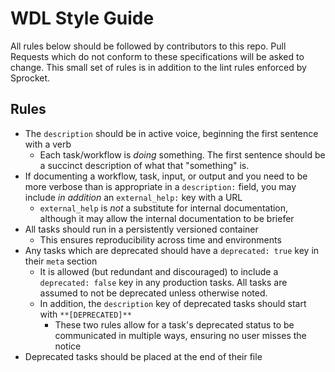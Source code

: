 # WDL Style Guide

All rules below should be followed by contributors to this repo. Pull Requests which do not conform to these specifications will be asked to change. This small set of rules is in addition to the lint rules enforced by Sprocket. 

## Rules

- The `description` should be in active voice, beginning the first sentence with a verb
  - Each task/workflow is _doing_ something. The first sentence should be a succinct description of what that "something" is.
- If documenting a workflow, task, input, or output and you need to be more verbose than is appropriate in a `description:` field, you may include _in addition_ an `external_help:` key with a URL
  - `external_help` is _not_ a substitute for internal documentation, although it may allow the internal documentation to be briefer
- All tasks should run in a persistently versioned container
  - This ensures reproducibility across time and environments
- Any tasks which are deprecated should have a `deprecated: true` key in their `meta` section
  - It is allowed (but redundant and discouraged) to include a `deprecated: false` key in any production tasks. All tasks are assumed to not be deprecated unless otherwise noted.
  - In addition, the `description` key of deprecated tasks should start with `**[DEPRECATED]**`
    - These two rules allow for a task's deprecated status to be communicated in multiple ways, ensuring no user misses the notice
- Deprecated tasks should be placed at the end of their file
